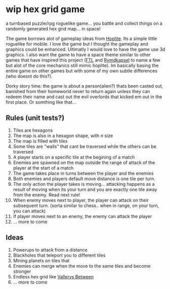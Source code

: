 # wip hex grid game

a turnbased puzzle/rpg roguelike game... you battle and collect things on a randomly generated hex grid map... in space!

The game borrows alot of gameplay ideas from [Hoplite](https://www.youtube.com/watch?v=aB_oG-_pYog). Its a simple little roguelike for mobile. I love the game but I thought the gameplay and graphics could be enhanced. Ultimatly I would love to have the game use 3d graphics. I also want the game to have a space theme similar to other games that have inspired this project ([FTL](https://store.steampowered.com/app/212680/FTL_Faster_Than_Light/) and [Rymdkapsel](https://store.steampowered.com/app/253790/rymdkapsel/) to name a few but alot of the core mechanics still mimic hoplite). Im basically basing the entire game on other games but with some of my own subtle differences (who doesnt do this?).

Dorky story time: the game is about a person(alien?) thats been casted out, banished from their homeworld never to return again unless they can redeem their name and cast out the evil overlords that kicked em out in the first place. Or somthing like that...

## Rules (unit tests?)
1. Tiles are hexagons
2. The map is also in a hexagon shape, with *n* size
3. The map is filled with tiles
4. Some tiles are "walls" that cant be traversed while the others can be traversed
6. A player starts on a specific tile at the begining of a match
7. Enemies are spawned on the map outside the range of attack of the player at the start of a match
8. The game takes place in turns between the player and the enemies
9. Both enemies and players default move distance is one tile per turn.
10. The only action the player takes is moving... attacking happens as a result of moving when its your turn and you are exactly one tile away from the enemy. Read next rule!
11. When enemy moves next to player, the player can attack on their subsequent turn. (sorta similar to chess.. when in range, on your turn, you can attack)
12. If player moves next to an enemy, the enemy can attack the player
13. ... more to come

## Ideas
1. Powerups to attack from a distance
2. Blackholes that teleport you to different tiles
3. Mining planets on tiles that 
4. Enemies can merge when the move to the same tiles and become stronger
5. Endless hex grid like [Vallerys Between](https://apps.apple.com/us/app/valleys-between/id1348135354)
6. ... more to come
